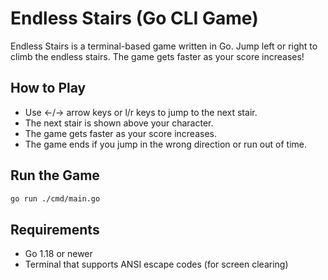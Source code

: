 # Endless Stairs (Go CLI Game)

Endless Stairs is a terminal-based game written in Go. Jump left or right to climb the endless stairs. The game gets faster as your score increases!

## How to Play
- Use ←/→ arrow keys or l/r keys to jump to the next stair.
- The next stair is shown above your character.
- The game gets faster as your score increases.
- The game ends if you jump in the wrong direction or run out of time.

## Run the Game
```sh
go run ./cmd/main.go
```

## Requirements
- Go 1.18 or newer
- Terminal that supports ANSI escape codes (for screen clearing)


